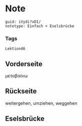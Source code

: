 # Note
```
guid: iVydi?vDI/
notetype: Einfach + Eselsbrücke
```

### Tags
```
Lektion46
```

## Vorderseite
μεταβαίνω

## Rückseite
weitergehen, umziehen, weggehen

## Eselsbrücke

